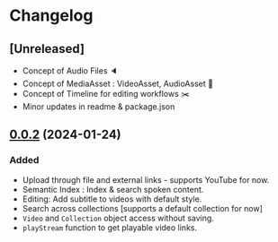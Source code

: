 # Changelog

## [Unreleased]
- Concept of Audio Files 🔈
- Concept of MediaAsset : VideoAsset, AudioAsset 💼
- Concept of Timeline for editing workflows ✂️
- Minor updates in readme & package.json


## [0.0.2]() (2024-01-24)

### Added

- Upload through file and external links - supports YouTube for now.
- Semantic Index : Index & search spoken content.
- Editing: Add subtitle to videos with default style.
- Search across collections [supports a default collection for now]
- `Video` and `Collection` object access without saving.
- `playStream` function to get playable video links.
